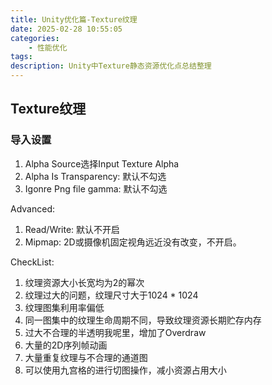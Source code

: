 ```yaml
---
title: Unity优化篇-Texture纹理
date: 2025-02-28 10:55:05
categories:
    - 性能优化
tags:
description: Unity中Texture静态资源优化点总结整理
---
```


## Texture纹理
### 导入设置

1. Alpha Source选择Input Texture Alpha
2. Alpha Is Transparency: 默认不勾选
3. Igonre Png file gamma: 默认不勾选
   
Advanced:
1. Read/Write: 默认不开启
2. Mipmap: 2D或摄像机固定视角远近没有改变，不开启。

CheckList:
1. 纹理资源大小长宽均为2的幂次
2. 纹理过大的问题，纹理尺寸大于1024 * 1024
3. 纹理图集利用率偏低
4. 同一图集中的纹理生命周期不同，导致纹理资源长期贮存内存
5. 过大不合理的半透明我呢里，增加了Overdraw
6. 大量的2D序列帧动画
7. 大量重复纹理与不合理的通道图
8. 可以使用九宫格的进行切图操作，减小资源占用大小
